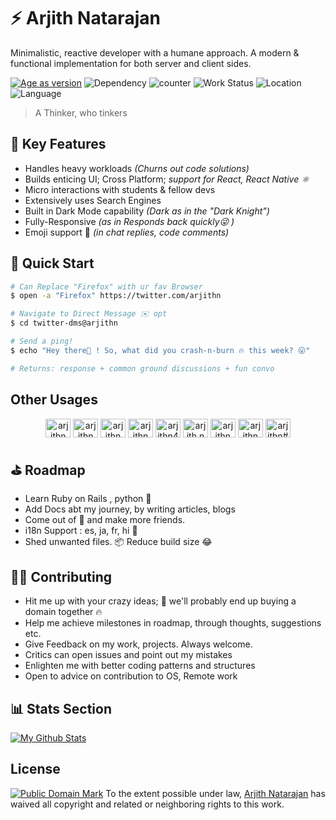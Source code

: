 # ⚡ Arjith Natarajan

Minimalistic, reactive developer with a humane approach. A modern & functional implementation for both server and client sides.

  [![Age as version][age-image]][npm-url]
  ![Dependency][dependencies-image]
  ![counter][views-image]
  ![Work Status][status-image]
  ![Location][location-image]
  ![Language][lang-image]
  
> A Thinker, who tinkers

## 🍄  Key Features

- Handles heavy workloads *(Churns out code solutions)*
- Builds enticing UI; Cross Platform; *support for React, React Native ⚛️*
- Micro interactions with students & fellow devs
- Extensively uses Search Engines
- Built in Dark Mode capability *(Dark as in the "Dark Knight")*
- Fully-Responsive *(as in Responds back quickly😜 )*
- Emoji support 🎉   *(in chat replies, code comments)*

## 🏁 Quick Start

```bash
# Can Replace "Firefox" with ur fav Browser
$ open -a "Firefox" https://twitter.com/arjithn

# Navigate to Direct Message ✉️ opt
$ cd twitter-dms@arjithn

# Send a ping!
$ echo "Hey there👋 ! So, what did you crash-n-burn 🔥 this week? 😛"

# Returns: response + common ground discussions + fun convo
```

## Other Usages

<p align="center">
<a href="https://github.com/arjithn" target="blank"><img align="center" src="https://cdn.jsdelivr.net/npm/simple-icons@3.0.1/icons/github.svg" alt="arjithn" height="30" width="40" /></a>
<a href="https://twitter.com/arjithn" target="blank"><img align="center" src="https://cdn.jsdelivr.net/npm/simple-icons@3.0.1/icons/twitter.svg" alt="arjithn" height="30" width="40" /></a>
<a href="https://linkedin.com/in/arjithn" target="blank"><img align="center" src="https://cdn.jsdelivr.net/npm/simple-icons@3.0.1/icons/linkedin.svg" alt="arjithn" height="30" width="40" /></a>
<a href="https://stackoverflow.com/users/arjithn" target="blank"><img align="center" src="https://cdn.jsdelivr.net/npm/simple-icons@3.0.1/icons/stackoverflow.svg" alt="arjithn" height="30" width="40" /></a>
<a href="mailto:arjith496@gmail.com" target="blank"><img align="center" src="https://cdn.jsdelivr.net/npm/simple-icons@3.0.1/icons/gmail.svg" alt="arjithn496@gmail.com" height="30" width="40" /></a>
<a href="https://instagram.com/arjith.nat" target="blank"><img align="center" src="https://cdn.jsdelivr.net/npm/simple-icons@3.0.1/icons/instagram.svg" alt="arjith.nat" height="30" width="40" /></a>
<a href="https://dribbble.com/arjithn" target="blank"><img align="center" src="https://cdn.jsdelivr.net/npm/simple-icons@3.0.1/icons/dribbble.svg" alt="arjithn" height="30" width="40" /></a>
<a href="https://dev.to/arjithn" target="blank"><img align="center" src="https://cdn.jsdelivr.net/npm/simple-icons@3.0.1/icons/dev-dot-to.svg" alt="arjithn" height="30" width="40" /></a>
<a href="https://discord.gg/arjithn#1169" target="blank"><img align="center" src="https://cdn.jsdelivr.net/npm/simple-icons@3.0.1/icons/discord.svg" alt="arjithn#1169" height="30" width="40" /></a>

## ⛳  Roadmap

- Learn Ruby on Rails , python 🐍 
- Add Docs abt my journey, by writing articles, blogs
- Come out of 🐚  and make more friends.
- i18n Support : es, ja, fr, hi 💬 
- Shed unwanted files. 📦 Reduce build size 😂 

## 💁🏾 Contributing

- Hit me up with your crazy ideas; 🤣  we'll probably end up buying a domain together 🔥 
- Help me achieve milestones in roadmap, through thoughts, suggestions etc.
- Give Feedback on my work, projects. Always welcome.
- Critics can open issues and point out my mistakes
- Enlighten me with better coding patterns and structures
- Open to advice on contribution to OS, Remote work

## 📊 Stats Section

  [![My Github Stats](https://github-readme-stats.vercel.app/api?username=arjithn&show_icons=true&title_color=fff&icon_color=79ff97&text_color=9f9f9f&bg_color=151515)](https://github.com/arjithn)

## License

 [![Public Domain Mark](https://licensebuttons.net/p/mark/1.0/88x31.png)](http://creativecommons.org/publicdomain/mark/1.0/) 
   To the extent possible under law, [Arjith Natarajan](#) has waived all copyright and related or neighboring rights to this work.

[age-image]: https://img.shields.io/badge/version-v24.6.09-blue
[npm-url]: https://www.timeanddate.com/date/durationresult.html?d1=04&m1=06&y1=1996&d2=13&m2=12&y2=2020
[views-image]: https://ens9q0piw6cdrbg.m.pipedream.net
[dependencies-image]: https://img.shields.io/badge/dependencies-none-orange
[status-image]: https://img.shields.io/badge/status-hired-blueviolet
[location-image]: https://img.shields.io/badge/lives-Chennai%2CIN-yellow
[lang-image]:https://img.shields.io/badge/loves-javascript-red
